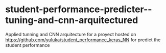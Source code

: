 # student-performance-predicter--tuning-and-cnn-arquitectured
Applied tunning and CNN arquitecture for a proyect hosted on https://github.com/yuluka/student_performance_keras_NN for predict the student performance 
